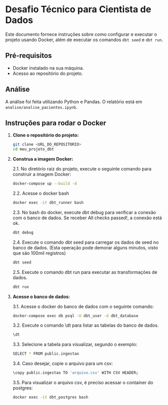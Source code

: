 # Desafio Técnico para Cientista de Dados

Este documento fornece instruções sobre como configurar e executar o projeto usando Docker, além de executar os comandos `dbt seed` e `dbt run`.

## Pré-requisitos

- Docker instalado na sua máquina.
- Acesso ao repositório do projeto.

## Análise

A análise foi feita utilizando Python e Pandas. O relatório está em `analise/analise_pacientes.ipynb`.

## Instruções para rodar o Docker

1. **Clone o repositório do projeto:**

   ```bash
   git clone <URL_DO_REPOSITORIO>
   cd meu_projeto_dbt
   ```

2. **Construa a imagem Docker:**

   2.1. No diretório raiz do projeto, execute o seguinte comando para construir a imagem Docker:

   ```bash
   docker-compose up --build -d
   ```

   2.2. Acesse o docker bash

   ```bash
   docker exec -it dbt_runner bash
   ```

   2.3. No bash do docker, execute dbt debug para verificar a conexão com o banco de dados. Se receber All checks passed!, a conexão está ok.

   ```bash
   dbt debug
   ```

   2.4. Execute o comando dbt seed para carregar os dados de seed no banco de dados. (Esta operação pode demorar alguns minutos, visto que são 100mil registros)

   ```bash
   dbt seed
   ```

   2.5. Execute o comando dbt run para executar as transformações de dados.

   ```bash
   dbt run
   ```

3. **Acesse o banco de dados:**

   3.1. Acesse o docker do banco de dados com o seguinte comando:

   ```bash
   docker-compose exec db psql -U dbt_user -d dbt_database
   ```

   3.2. Execute o comando \dt para listar as tabelas do banco de dados.

   ```bash
   \dt
   ```

   3.3. Selecione a tabela para visualizar, segundo o exemplo:

   ```bash
   SELECT * FROM public.ingestao
   ```

   3.4. Caso desejar, copie o arquivo para um csv:

   ```bash
   \copy public.ingestao TO 'arquivo.csv' WITH CSV HEADER;
   ```

   3.5. Para visualizar o arquivo csv, é preciso acessar o container do postgres:

   ```bash
   docker exec -it dbt_postgres bash
   ```
